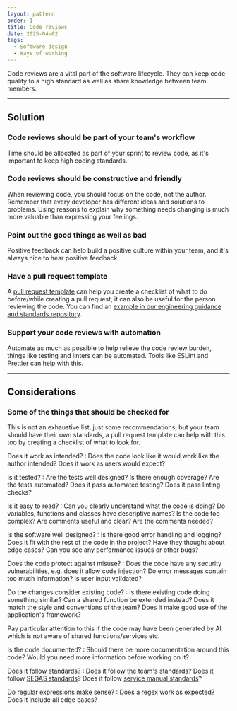 ```yaml
---
layout: pattern
order: 1
title: Code reviews
date: 2025-04-02
tags:
  - Software design
  - Ways of working
---
```


Code reviews are a vital part of the software lifecycle. They can keep code quality to a high standard as well as share knowledge between team members.

---

## Solution

### Code reviews should be part of your team's workflow

Time should be allocated as part of your sprint to review code, as it's important to keep high coding standards.

### Code reviews should be constructive and friendly

When reviewing code, you should focus on the code, not the author. Remember that every developer has different ideas and solutions to problems. Using reasons to explain why something needs changing is much more valuable than expressing your feelings.

### Point out the good things as well as bad

Positive feedback can help build a positive culture within your team, and it's always nice to hear positive feedback.

### Have a pull request template

A [pull request template](https://docs.github.com/en/communities/using-templates-to-encourage-useful-issues-and-pull-requests/creating-a-pull-request-template-for-your-repository) can help you create a checklist of what to do before/while creating a pull request, it can also be useful for the person reviewing the code. You can find an [example in our engineering guidance and standards repository](https://github.com/UKHomeOffice/engineering-guidance-and-standards/blob/main/.github/PULL_REQUEST_TEMPLATE.md).

### Support your code reviews with automation

Automate as much as possible to help relieve the code review burden, things like testing and linters can be automated. Tools like ESLint and Prettier can help with this.

---

## Considerations

### Some of the things that should be checked for

This is not an exhaustive list, just some recommendations, but your team should have their own standards, a pull request template can help with this too by creating a checklist of what to look for.

Does it work as intended?
: Does the code look like it would work like the author intended? Does it work as users would expect?

Is it tested?
: Are the tests well designed? Is there enough coverage? Are the tests automated? Does it pass automated testing? Does it pass linting checks?

Is it easy to read?
: Can you clearly understand what the code is doing? Do variables, functions and classes have descriptive names? Is the code too complex? Are comments useful and clear? Are the comments needed?

Is the software well designed?
: Is there good error handling and logging? Does it fit with the rest of the code in the project? Have they thought about edge cases? Can you see any performance issues or other bugs?

Does the code protect against misuse?
: Does the code have any security vulnerabilities, e.g. does it allow code injection? Do error messages contain too much information? Is user input validated?

Do the changes consider existing code?
: Is there existing code doing something similar? Can a shared function be extended instead? Does it match the style and conventions of the team? Does it make good use of the application's framework?

  Pay particular attention to this if the code may have been generated by AI which is not aware of shared functions/services etc.

Is the code documented?
: Should there be more documentation around this code? Would you need more information before working on it?

Does it follow standards?
: Does it follow the team's standards? Does it follow [SEGAS standards](/standards/)? Does it follow [service manual standards](https://www.gov.uk/service-manual)?

Do regular expressions make sense?
: Does a regex work as expected? Does it include all edge cases?
